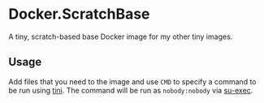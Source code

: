 # Docker.ScratchBase
A tiny, scratch-based base Docker image for my other tiny images.

## Usage
Add files that you need to the image and use `CMD` to specify a command to be run using [tini].
The command will be run as `nobody:nobody` via [su-exec].

[su-exec]: https://github.com/ncopa/su-exec
[tini]: https://github.com/krallin/tini
